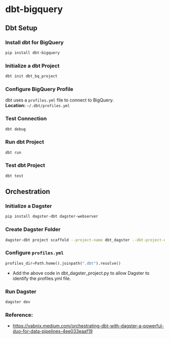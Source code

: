 # dbt-bigquery

## Dbt Setup

### Install dbt for BigQuery

``` bash
pip install dbt-bigquery
```

### Initialize a dbt Project

``` bash
dbt init dbt_bq_project
```

### Configure BigQuery Profile

dbt uses a `profiles.yml` file to connect to BigQuery.\
**Location:** `~/.dbt/profiles.yml`

### Test Connection

``` bash
dbt debug
```
### Run dbt Project

``` bash
dbt run
```

### Test dbt Project

``` bash
dbt test
```

## Orchestration


### Initialize a Dagster

``` bash
pip install dagster-dbt dagster-webserver
```

### Create Dagster Folder

``` bash
dagster-dbt project scaffold --project-name dbt_dagster --dbt-project-dir=dbt_bq_project
```

### Configure `profiles.yml`

``` python
profiles_dir=Path.home().joinpath(".dbt").resolve()
```
- Add the above code in dbt_dagster_project.py to allow Dagster to identify the profiles.yml file.

### Run Dagster

``` bash
dagster dev
```

### Reference:
- https://vabnix.medium.com/orchestrating-dbt-with-dagster-a-powerful-duo-for-data-pipelines-4ee033eaaf19